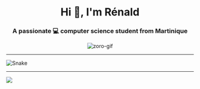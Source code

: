 <h1 align="center">Hi 👋, I'm Rénald</h1>
<h3 align="center">
    A passionate 💻 computer science student from Martinique
</h3>

<div align="center">
    <img src="https://i.pinimg.com/originals/ed/a7/c2/eda7c2db1343da1ddf2705923add2857.gif"
        alt="zoro-gif" align="center" />
</div>

<hr>



![Snake](https://github.com/donotdisturb7/donotdisturb7/blob/main/assets/snake.svg)

<hr />

![](https://komarev.com/ghpvc/?username=donotdisturb7&color=red)
